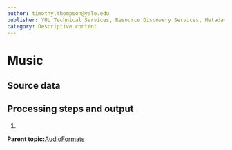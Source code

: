 ```yaml
---
author: timothy.thompson@yale.edu
publisher: YUL Technical Services, Resource Discovery Services, Metadata Services Unit
category: Descriptive content
---
```


# Music

## Source data

## Processing steps and output

1.  
**Parent topic:**[AudioFormats](../../concepts/supertypes/audioformats.md)

